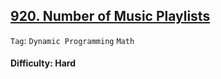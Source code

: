 ## [920. Number of Music Playlists](https://leetcode.com/problems/number-of-music-playlists)

```Tag```: ```Dynamic Programming``` ```Math```

#### Difficulty: Hard
